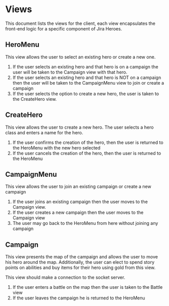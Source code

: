 Views
============
This document lists the views for the client, each view encapsulates the
front-end logic for a specific component of Jira Heroes.

HeroMenu
---------
This view allows the user to select an existing hero or create a new one.
1. If the user selects an existing hero and that hero is on a campaign
the user will be taken to the Campaign view with that hero.
2. If the user selects an existing hero and that hero is NOT on a campaign
then the user will be taken to the CampaignMenu view to join or create a campaign
3. If the user selects the option to create a new hero, the user is taken to the
CreateHero view.

CreateHero
-----------
This view allows the user to create a new hero. The user selects a hero class
and enters a name for the hero.
1. If the user confirms the creation of the hero, then the user is returned to the HeroMenu with the new hero selected
2. If the user cancels the creation of the hero, then the user is returned to the HeroMenu

CampaignMenu
------------
This view allows the user to join an existing campaign or create a new campaign
1. If the user joins an existing campaign then the user moves to the Campaign view.
2. If the user creates a new campaign then the user moves to the Campaign view
3. The user may go back to the HeroMenu from here without joining any campaign

Campaign
------------
This view presents the map of the campaign and allows the user to move his hero around
the map.  Additionally, the user can elect to spend story points on abilities and buy
items for their hero using gold from this view.

This view should make a connection to the socket server.

1. If the user enters a battle on the map then the user is taken to the Battle view
2. If the user leaves the campaign he is returned to the HeroMenu
